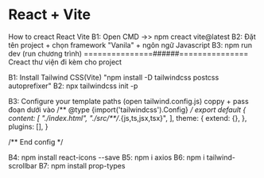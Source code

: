 # React + Vite

How to creact React Vite
B1: Open CMD ->> npm creact vite@latest
B2: Đặt tên project + chọn framework "Vanila" + ngôn ngữ Javascript
B3: npm run dev (run chương trình)
===============######===============
Creact thư viện đi kèm cho project

B1: Install Tailwind CSS(Vite) "npm install -D tailwindcss postcss autoprefixer"
B2: npx tailwindcss init -p

<!-- Đọc tài liệu để config tailwind -->
<!-- https://tailwindcss.com/docs/guides/vite -->
B3: Configure your template paths (open tailwind.config.js)
coppy + pass đoạn dưới vào
/** @type {import('tailwindcss').Config} */
export default {
  content: [
    "./index.html",
    "./src/**/*.{js,ts,jsx,tsx}",
  ],
  theme: {
    extend: {},
  },
  plugins: [],
}

/** End config */


B4: npm install react-icons --save 
B5: npm i axios
B6: npm i tailwind-scrollbar
B7: npm install prop-types
